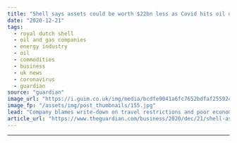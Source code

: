 ```yaml
---
title: "Shell says assets could be worth $22bn less as Covid hits oil demand"
date: "2020-12-21"
tags: 
  - royal dutch shell
  - oil and gas companies
  - energy industry
  - oil
  - commodities
  - business
  - uk news
  - coronavirus
  - guardian
source: "guardian"
image_url: "https://i.guim.co.uk/img/media/bcdfe9041a6fc7652bdfaf25592c72e26a96fa1d/0_348_5340_3205/master/5340.jpg?width=460&quality=85&auto=format&fit=max&s=a7ea72599aa07bce7ff8b0d89437f65f"
image_fp: "/assets/img/post_thumbnails/155.jpg"
lead: "Company blames write-down on travel restrictions and poor economic growthCoronavirus – latest updatesSee all our coronavirus coverageShell has warned the value of its oil and gas assets may fall by $22bn (£16bn) in 2020 after shaving up to $4.5bn fro..."
article_url: "https://www.theguardian.com/business/2020/dec/21/shell-assets-covid-oil-demand-writedown-coronavirus"
---
```


---
